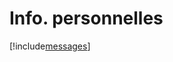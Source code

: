 # Info. personnelles

[!include[messages](infopersonnelles.messages.autogen.md)]











































































